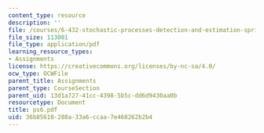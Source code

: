 ```yaml
---
content_type: resource
description: ''
file: /courses/6-432-stochastic-processes-detection-and-estimation-spring-2004/36b85618288a33a6ccaa7e468262b2b4_ps6.pdf
file_size: 113001
file_type: application/pdf
learning_resource_types:
- Assignments
license: https://creativecommons.org/licenses/by-nc-sa/4.0/
ocw_type: OCWFile
parent_title: Assignments
parent_type: CourseSection
parent_uid: 13d1a727-41cc-4398-5b5c-dd6d9430aa0b
resourcetype: Document
title: ps6.pdf
uid: 36b85618-288a-33a6-ccaa-7e468262b2b4
---
```

